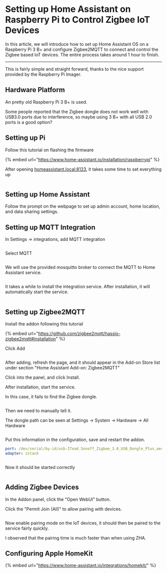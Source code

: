 # Setting up Home Assistant on Raspberry Pi to Control Zigbee IoT Devices

In this article, we will introduce how to set up Home Assistant OS on a Raspberry Pi 3 B+ and configure Zigbee2MQTT to connect and control the Zigbee based IoT devices. The entire process takes around 1 hour to finish.

***



This is fairly simple and straight forward, thanks to the nice support provided by the Raspberry Pi Imager.



## Hardware Platform

An pretty old Raspberry Pi 3 B+ is used.&#x20;

Some people reported that the Zigbee dongle does not work well with USB3.0 ports due to interference, so maybe using 3 B+ with all USB 2.0 ports is a good option?



## Setting up Pi

Follow this tutorial on flashing the firmware

{% embed url="https://www.home-assistant.io/installation/raspberrypi" %}

After opening [homeassistant.local:8123](http://homeassistant.local:8123/), it takes some time to set everything up

<figure><img src="../../.gitbook/assets/image (231).png" alt=""><figcaption></figcaption></figure>



## Setting up Home Assistant

Follow the prompt on the webpage to set up admin account, home location, and data sharing settings.



## Setting up MQTT Integration

In Settings -> integrations, add MQTT integration

<figure><img src="../../.gitbook/assets/image.png" alt=""><figcaption></figcaption></figure>

Select MQTT

<figure><img src="../../.gitbook/assets/image (1).png" alt=""><figcaption></figcaption></figure>

We will use the provided mosquitto broker to connect the MQTT to Home Assistant service.

<figure><img src="../../.gitbook/assets/image (2).png" alt=""><figcaption></figcaption></figure>



It takes a while to install the integration service. After installation, it will automatically start the service.

<figure><img src="../../.gitbook/assets/image (3).png" alt=""><figcaption></figcaption></figure>





## Setting up Zigbee2MQTT

Install the addon following this tutorial

{% embed url="https://github.com/zigbee2mqtt/hassio-zigbee2mqtt#installation" %}

Click Add

<figure><img src="../../.gitbook/assets/image (4).png" alt=""><figcaption></figcaption></figure>



After adding, refresh the page, and it should appear in the Add-on Store list under section "Home Assistant Add-on: Zigbee2MQTT"

Click into the panel, and click Install.

After installation, start the service.



In this case, it fails to find the Zigbee dongle.

<figure><img src="../../.gitbook/assets/image (5).png" alt=""><figcaption></figcaption></figure>

Then we need to manually tell it.



The dongle path can be seen at Settings -> System -> Hardware -> All Hardware

<figure><img src="../../.gitbook/assets/image (6).png" alt=""><figcaption></figcaption></figure>



Put this information in the configuration, save and restart the addon.

```yaml
port: /dev/serial/by-id/usb-ITead_Sonoff_Zigbee_3.0_USB_Dongle_Plus_aec3a1c88f19ec1197ff37cc47486eb0-if00-port0
adapter: zstack
```

<figure><img src="../../.gitbook/assets/image (7).png" alt=""><figcaption></figcaption></figure>



Now it should be started correctly

<figure><img src="../../.gitbook/assets/image (8).png" alt=""><figcaption></figcaption></figure>



## Adding Zigbee Devices

In the Addon panel, click the "Open WebUI" button.

Click the "Permit Join (All)" to allow pairing with devices.

<figure><img src="../../.gitbook/assets/image (9).png" alt=""><figcaption></figcaption></figure>



Now enable pairing mode on the IoT devices, it should then be paired to the service fairly quickly.

I observed that the pairing time is much faster than when using ZHA.





## Configuring Apple HomeKit

{% embed url="https://www.home-assistant.io/integrations/homekit/" %}







